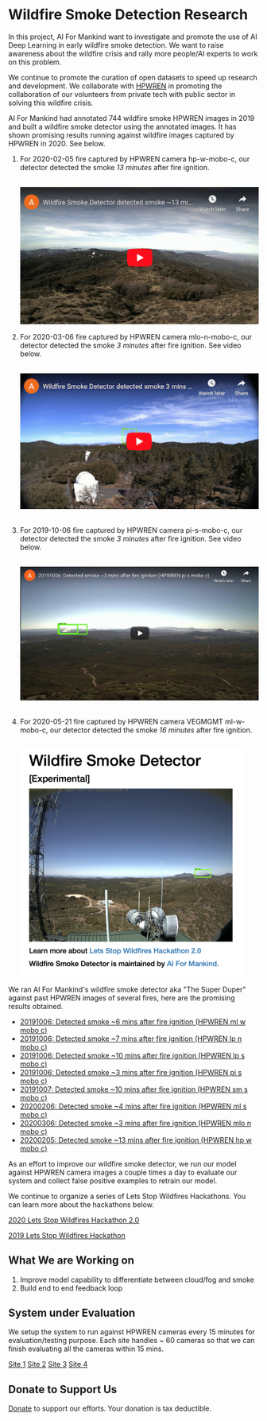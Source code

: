 # Wildfire Smoke Detection Research

In this project, AI For Mankind want to investigate and promote the use of AI Deep Learning in early wildfire smoke detection. We want to raise awareness about the wildfire crisis and rally more people/AI experts to work on this problem. 

We continue to promote the curation of open datasets to speed up research and development. We collaborate with [HPWREN](http://hpwren.ucsd.edu/) in promoting the collaboration of our volunteers from private tech with public sector in solving this wildfire crisis.

  AI For Mankind had annotated 744 wildfire smoke HPWREN images in 2019 and built a wildfire smoke detector using the annotated images. It has shown promising results running against wildfire images captured by HPWREN in 2020. See below.

 1. For 2020-02-05 fire captured by HPWREN camera hp-w-mobo-c, our detector detected the smoke *13 minutes* after fire ignition.

    <br/>
    <a href="https://youtu.be/CcbXdcMEQvs"><img src="images/smoke_detector_in_action_13mins_detected.png" width="500" ></a>
    <br clear="right"/>

 2. For 2020-03-06 fire captured by HPWREN camera mlo-n-mobo-c, our detector detected the smoke *3 minutes* after fire ignition. See video below.

    <br/>
    <a href="https://youtu.be/X_QvjA1-Nb4"><img src="images/smoke_detector_in_action_3mins_detected.png" width="500" ></a>

    <br clear="right"/>

    <br/>
    
 3. For 2019-10-06 fire captured by HPWREN camera pi-s-mobo-c, our detector detected the smoke *3 minutes* after fire ignition. See video below.

    <br/>
    <a href="https://youtu.be/e9T_8coM20M"><img src="images/smoke_detector_in_action_3mins_detected_20191006.png" width="500" ></a>

    <br clear="right"/>

    <br/>
 
 4. For 2020-05-21 fire captured by HPWREN camera VEGMGMT ml-w-mobo-c, our detector detected the smoke *16 minutes* after fire ignition.

    <br/>

    <img src="images/20200521_VEGMGMT_ml-w-mobo-c_1590081617_+00960_smoke_detected.png" alt="Wildfire Smoke Detector in Action" width="450"/>
    <br clear="right"/>
    
We ran AI For Mankind's wildfire smoke detector aka "The Super Duper" against past HPWREN images of several fires, here are the promising results obtained.

   - [20191006: Detected smoke ~6 mins after fire ignition (HPWREN ml w mobo c)](https://youtu.be/wt1sQyRjoCI)
   - [20191006: Detected smoke ~7 mins after fire ignition (HPWREN lp n mobo c)](https://youtu.be/dViR_XGQ8Oo)
   - [20191006: Detected smoke ~10 mins after fire ignition (HPWREN lp s mobo c)](https://youtu.be/XVvZVnxHv4A)
   - [20191006: Detected smoke ~3 mins after fire ignition (HPWREN pi s mobo c)](https://youtu.be/e9T_8coM20M)
   - [20191007: Detected smoke ~10 mins after fire ignition (HPWREN sm s mobo c)](https://youtu.be/LqAxrY-Xa4w)
   - [20200206: Detected smoke ~4 mins after fire ignition (HPWREN ml s mobo c)](https://youtu.be/Y3tal1-nk1Y)
   - [20200306: Detected smoke ~3 mins after fire ignition (HPWREN mlo n mobo c)](https://youtu.be/X_QvjA1-Nb4)
   - [20200205: Detected smoke ~13 mins after fire ignition (HPWREN hp w mobo c)](https://youtu.be/CcbXdcMEQvs)   
   
As an effort to improve our wildfire smoke detector, we run our model against HPWREN camera images a couple times a day to evaluate our system and collect false positive examples to retrain our model.

We continue to organize a series of Lets Stop Wildfires Hackathons. You can learn more about the hackathons below. 
  
  [2020 Lets Stop Wildfires Hackathon 2.0](https://aiformankind.github.io/lets-stop-wildfires-hackathon-2.0/)
  
  [2019 Lets Stop Wildfires Hackathon](https://aiformankind.github.io/lets-stop-wildfires-hackathon/)

## What We are Working on

1. Improve model capability to differentiate between cloud/fog and smoke
2. Build end to end feedback loop

## System under Evaluation
We setup the system to run against HPWREN cameras every 15 minutes for evaluation/testing purpose. Each site handles ~ 60 cameras so that we can finish evaluating all the cameras within 15 mins. 

[Site 1](http://wildfire-smoke-detector.westus2.cloudapp.azure.com:5000)
[Site 2](http://wildfire-smoke-detector-2.westus2.cloudapp.azure.com:5000)
[Site 3](http://wildfire-smoke-detector-3.westus2.cloudapp.azure.com:5000)
[Site 4](http://wildfire-smoke-detector-4.westus2.cloudapp.azure.com:5000)

## Donate to Support Us
[Donate](https://donorbox.org/support-the-evaluation-and-deployment-of-wildfire-smoke-detector) to support our efforts. Your donation is tax deductible. 

